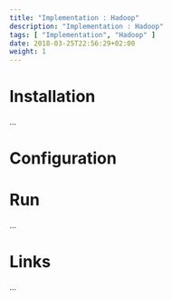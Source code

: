 ```yaml
---
title: "Implementation : Hadoop"
description: "Implementation : Hadoop"
tags: [ "Implementation", "Hadoop" ]
date: 2018-03-25T22:56:29+02:00
weight: 1
---
```

# Installation

...

# Configuration

# Run

...

# Links

...